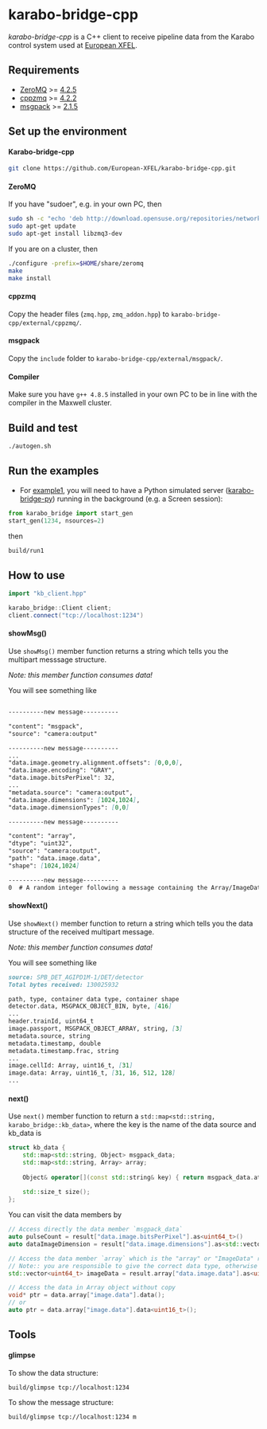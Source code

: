 # karabo-bridge-cpp

*karabo-bridge-cpp* is a C++ client to receive pipeline data from the Karabo control system used at [European XFEL](https://www.xfel.eu/).

## Requirements

 - [ZeroMQ](http://zeromq.org/) >= [4.2.5](https://github.com/zeromq/libzmq/releases/download/v4.2.5/zeromq-4.2.5.zip)
 - [cppzmq](https://github.com/zeromq/cppzmq) >= [4.2.2](https://github.com/zeromq/cppzmq/archive/v4.2.2.zip)
 - [msgpack](https://msgpack.org/index.html) >= [2.1.5](https://github.com/msgpack/msgpack-c/archive/cpp-2.1.5.zip)

## Set up the environment

#### Karabo-bridge-cpp

```sh
git clone https://github.com/European-XFEL/karabo-bridge-cpp.git
```

#### ZeroMQ

If you have "sudoer", e.g. in your own PC, then
```sh
sudo sh -c "echo 'deb http://download.opensuse.org/repositories/network:/messaging:/zeromq:/release-stable/xUbuntu_16.04/ /' > /etc/apt/sources.list.d/network:messaging:zeromq:release-stable.list"
sudo apt-get update
sudo apt-get install libzmq3-dev
```

If you are on a cluster, then

```sh
./configure -prefix=$HOME/share/zeromq
make
make install
```

#### cppzmq
Copy the header files (`zmq.hpp`, `zmq_addon.hpp`) to `karabo-bridge-cpp/external/cppzmq/`.

#### msgpack
Copy the `include` folder to `karabo-bridge-cpp/external/msgpack/`.

#### Compiler
Make sure you have `g++ 4.8.5` installed in your own PC to be in line with the compiler in the Maxwell cluster.

## Build and test

```sh
./autogen.sh
```

## Run the examples

- For [example1](./src/client_for_pysim.cpp), you will need to have a Python simulated server ([karabo-bridge-py]()) running in the background (e.g. a Screen session):

```py
from karabo_bridge import start_gen
start_gen(1234, nsources=2)
```

then

```sh
build/run1
```

## How to use

```c++
import "kb_client.hpp"

karabo_bridge::Client client;
client.connect("tcp://localhost:1234")
```

#### showMsg()

Use `showMsg()` member function returns a string which tells you the multipart messsage structure.

*Note: this member function consumes data!*

You will see something like
```md

----------new message----------

"content": "msgpack",
"source": "camera:output"

----------new message----------
...
"data.image.geometry.alignment.offsets": [0,0,0],
"data.image.encoding": "GRAY",
"data.image.bitsPerPixel": 32,
...
"metadata.source": "camera:output",
"data.image.dimensions": [1024,1024],
"data.image.dimensionTypes": [0,0]

----------new message----------

"content": "array",
"dtype": "uint32",
"source": "camera:output",
"path": "data.image.data",
"shape": [1024,1024]

----------new message----------
0  # A random integer following a message containing the Array/ImageData header indicates a chunk of byte stream.

```

#### showNext()

Use `showNext()` member function to return a string which tells you the data structure of the received multipart message.

*Note: this member function consumes data!*

You will see something like

```md
source: SPB_DET_AGIPD1M-1/DET/detector
Total bytes received: 130025932

path, type, container data type, container shape
detector.data, MSGPACK_OBJECT_BIN, byte, [416]
...
header.trainId, uint64_t
image.passport, MSGPACK_OBJECT_ARRAY, string, [3]
metadata.source, string
metadata.timestamp, double
metadata.timestamp.frac, string
...
image.cellId: Array, uint16_t, [31]
image.data: Array, uint16_t, [31, 16, 512, 128]
...
```

#### next()

Use `next()` member function to return a `std::map<std::string, karabo_bridge::kb_data>`, where the key is the name of the data source and kb_data is
```c++
struct kb_data {
    std::map<std::string, Object> msgpack_data;
    std::map<std::string, Array> array;
    
    Object& operator[](const std::string& key) { return msgpack_data.at(key); }
    
    std::size_t size();
};
```
You can visit the data members by
```c++
// Access directly the data member `msgpack_data` 
auto pulseCount = result["data.image.bitsPerPixel"].as<uint64_t>()
auto dataImageDimension = result["data.image.dimensions"].as<std::vector<uint64_t>>()

// Access the data member `array` which is the "array" or "ImageData" represented by char arrays
// Note:: you are responsible to give the correct data type, otherwise it leads to undefined behavior!
std::vector<uint64_t> imageData = result.array["data.image.data"].as<uint64_t>()

// Access the data in Array object without copy
void* ptr = data.array["image.data"].data();
// or
auto ptr = data.array["image.data"].data<uint16_t>();
```

## Tools

#### glimpse

To show the data structure:
```sh
build/glimpse tcp://localhost:1234
```
To show the message structure:
```sh
build/glimpse tcp://localhost:1234 m
```


